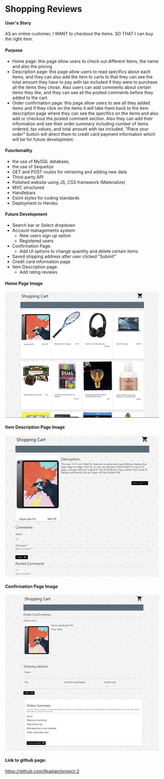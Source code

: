 # Shopping Reviews

#### User's Story

AS an online customer, I WANT to checkout the items. SO THAT I can buy the right item.

#### Purpose

* Home page: this page allow users to check out different items, the name and also the pricing
* Description page: this page allow users to read specifics about each items, and they can also add the item to carts to that they can see the total amount they have to pay with tax included if they were to purchase all the items they chose. Also users can add comments about certain items they like, and they can see all the posted comments before they added to the cart.
* Order confirmation page: this page allow users to see all they added items and if they click on the items it will take them back to the item description page where they can see the specifics on the items and also add or checkout the posted comment section. Also they can add their information and see their order summary including number of items ordered, tax values, and total amount with tax included. "Place your order" button will direct them to credit card payment information which will be for future development.

#### Functionality

* the use of MySQL database, 
* the use of Sequelize
* GET and POST routes for retrieving and adding new data
* Third-party API
* Polished website using JS, CSS framework (Materialize)
* MVC structured 
* Handlebars
* Eslint styles for coding standards
* Deployment to Heroku

#### Future Development

* Search bar or Select dropdown
* Account managements system:
    * New users sign up option
    * Registered users
* Confirmation Page: 
    * Add UI options to change quantity and delete certain items
* Saved shipping address after user clicked "Submit"
* Credit card information page
* Item Description page:
    * Add rating reviews

#### Home Page Image
![image info](./homePage.png)

#### Item Description Page Image
![image info](./descriptionPage.png)

#### Confirmation Page Image
![image info](./confirmationPage.png)


#### Link to github page: 
https://github.com/llkaplan/project-2




